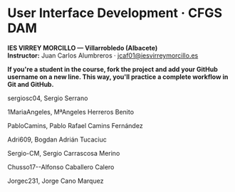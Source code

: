 # User Interface Development · CFGS DAM  
**IES VIRREY MORCILLO — Villarrobledo (Albacete)**  
**Instructor:** Juan Carlos Alumbreros · jcaf01@iesvirreymorcillo.es

**If you're a student in the course, fork the project and add your GitHub username on a new line.
This way, you'll practice a complete workflow in Git and GitHub.**

sergiosc04, Sergio Serrano

1MariaAngeles, MªAngeles Herreros Benito

PabloCamins, Pablo Rafael Camins Fernández

Adri609, Bogdan Adrián Tucaciuc

Sergio-CM, Sergio Carrascosa Merino

Chusso17--Alfonso Caballero Calero

Jorgec231, Jorge Cano Marquez